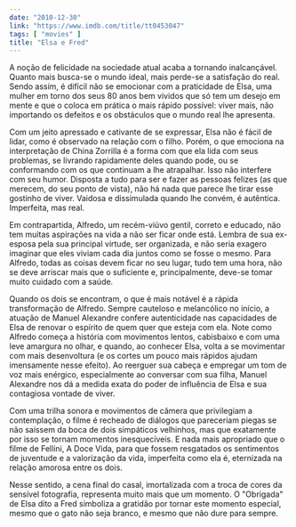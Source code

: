 ```yaml
---
date: "2010-12-30"
link: "https://www.imdb.com/title/tt0453047"
tags: [ "movies" ]
title: "Elsa e Fred"
---
```

A noção de felicidade na sociedade atual acaba a tornando inalcançável. Quanto mais busca-se o mundo ideal, mais perde-se a satisfação do real. Sendo assim, é difícil não se emocionar com a praticidade de Elsa, uma mulher em torno dos seus 80 anos bem vividos que só tem um desejo em mente e que o coloca em prática o mais rápido possível: viver mais, não importando os defeitos e os obstáculos que o mundo real lhe apresenta.

Com um jeito apressado e cativante de se expressar, Elsa não é fácil de lidar, como é observado na relação com o filho. Porém, o que emociona na interpretação de China Zorrilla é a forma com que ela lida com seus problemas, se livrando rapidamente deles quando pode, ou se conformando com os que continuam a lhe atrapalhar. Isso não interfere com seu humor. Disposta a tudo para ser e fazer as pessoas felizes (as que merecem, do seu ponto de vista), não há nada que parece lhe tirar esse gostinho de viver. Vaidosa e dissimulada quando lhe convém, é autêntica. Imperfeita, mas real.

Em contrapartida, Alfredo, um recém-viúvo gentil, correto e educado, não tem muitas aspirações na vida a não ser ficar onde está. Lembra de sua ex-esposa pela sua principal virtude, ser organizada, e não seria exagero imaginar que eles viviam cada dia juntos como se fosse o mesmo. Para Alfredo, todas as coisas devem ficar no seu lugar, tudo tem uma hora, não se deve arriscar mais que o suficiente e, principalmente, deve-se tomar muito cuidado com a saúde.

Quando os dois se encontram, o que é mais notável é a rápida transformação de Alfredo. Sempre cauteloso e melancólico no início, a atuação de Manuel Alexandre confere autenticidade nas capacidades de Elsa de renovar o espírito de quem quer que esteja com ela. Note como Alfredo começa a história com movimentos lentos, cabisbaixo e com uma leve amargura no olhar, e quando, ao conhecer Elsa, volta a se movimentar com mais desenvoltura (e os cortes um pouco mais rápidos ajudam imensamente nesse efeito). Ao reerguer sua cabeça e empregar um tom de voz mais enérgico, especialmente ao conversar com sua filha, Manuel Alexandre nos dá a medida exata do poder de influência de Elsa e sua contagiosa vontade de viver.

Com uma trilha sonora e movimentos de câmera que privilegiam a contemplação, o filme é recheado de diálogos que pareceriam piegas se não saíssem da boca de dois simpáticos velhinhos, mas que exatamente por isso se tornam momentos inesquecíveis. E nada mais apropriado que o filme de Fellini, A Doce Vida, para que fossem resgatados os sentimentos de juventude e a valorização da vida, imperfeita como ela é, eternizada na relação amorosa entre os dois.

Nesse sentido, a cena final do casal, imortalizada com a troca de cores da sensível fotografia, representa muito mais que um momento. O "Obrigada" de Elsa dito a Fred simboliza a gratidão por tornar este momento especial, mesmo que o gato não seja branco, e mesmo que não dure para sempre.

